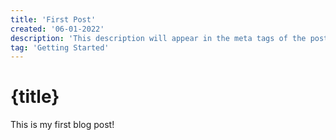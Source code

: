```yaml
---
title: 'First Post'
created: '06-01-2022'
description: 'This description will appear in the meta tags of the post'
tag: 'Getting Started'
---
```


# {title}

This is my first blog post!
